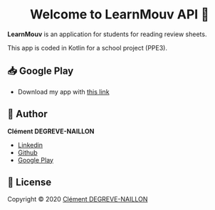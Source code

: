 <h1 align="center">Welcome to LearnMouv API 👋</h1>

**LearnMouv** is an application for students for reading review sheets.

This app is coded in Kotlin for a school project (PPE3).

## 📥 Google Play
 - Download my app with [this link](https://play.google.com/store/apps/developer?id=Cl%C3%A9ment+Degreve&hl=fr)

## 👤 Author

**Clément DEGREVE-NAILLON**
 - [Linkedin](https://www.linkedin.com/in/cl%C3%A9ment-degreve-naillon-3b655b198/)
 - [Github](https://github.com/DevClement)
 - [Google Play](https://play.google.com/store/apps/developer?id=Cl%C3%A9ment+Degreve&hl=fr)

## 📝 License

Copyright © 2020 [Clément DEGREVE-NAILLON](https://github.com/DevClement)

